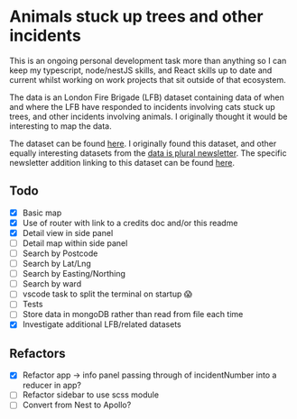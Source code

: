 # Animals stuck up trees and other incidents

This is an ongoing personal development task more than anything so I can keep my typescript, node/nestJS skills, and React skills up to date and current whilst working on work projects that sit outside of that ecosystem. 

The data is an London Fire Brigade (LFB) dataset containing data of when and where the LFB have responded to incidents involving cats stuck up trees, and other incidents involving animals. I originally thought it would be interesting to map the data. 

The dataset can be found [here](https://data.london.gov.uk/dataset/animal-rescue-incidents-attended-by-lfb). I originally found this dataset, and other equally interesting datasets from the [data is plural newsletter](https://www.data-is-plural.com/). The specific newsletter addition linking to this dataset can be found [here](https://www.data-is-plural.com/archive/2021-06-16-edition/). 

## Todo

- [x] Basic map
- [x] Use of router with link to a credits doc and/or this readme
- [x] Detail view in side panel
- [ ] Detail map within side panel
- [ ] Search by Postcode
- [ ] Search by Lat/Lng
- [ ] Search by Easting/Northing
- [ ] Search by ward
- [ ] vscode task to split the terminal on startup 😱
- [ ] Tests
- [ ] Store data in mongoDB rather than read from file each time
- [x] Investigate additional LFB/related datasets

## Refactors

- [x] Refactor app -> info panel passing through of incidentNumber into a reducer in app? 
- [ ] Refactor sidebar to use scss module 
- [ ] Convert from Nest to Apollo? 
